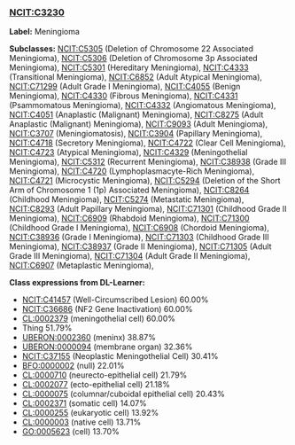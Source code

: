 
### [NCIT:C3230](http://purl.obolibrary.org/obo/NCIT_C3230)
**Label:** Meningioma

**Subclasses:** [NCIT:C5305](http://purl.obolibrary.org/obo/NCIT_C5305) (Deletion of Chromosome 22 Associated Meningioma), [NCIT:C5306](http://purl.obolibrary.org/obo/NCIT_C5306) (Deletion of Chromosome 3p Associated Meningioma), [NCIT:C5301](http://purl.obolibrary.org/obo/NCIT_C5301) (Hereditary Meningioma), [NCIT:C4333](http://purl.obolibrary.org/obo/NCIT_C4333) (Transitional Meningioma), [NCIT:C6852](http://purl.obolibrary.org/obo/NCIT_C6852) (Adult Atypical Meningioma), [NCIT:C71299](http://purl.obolibrary.org/obo/NCIT_C71299) (Adult Grade I Meningioma), [NCIT:C4055](http://purl.obolibrary.org/obo/NCIT_C4055) (Benign Meningioma), [NCIT:C4330](http://purl.obolibrary.org/obo/NCIT_C4330) (Fibrous Meningioma), [NCIT:C4331](http://purl.obolibrary.org/obo/NCIT_C4331) (Psammomatous Meningioma), [NCIT:C4332](http://purl.obolibrary.org/obo/NCIT_C4332) (Angiomatous Meningioma), [NCIT:C4051](http://purl.obolibrary.org/obo/NCIT_C4051) (Anaplastic (Malignant) Meningioma), [NCIT:C8275](http://purl.obolibrary.org/obo/NCIT_C8275) (Adult Anaplastic (Malignant) Meningioma), [NCIT:C9093](http://purl.obolibrary.org/obo/NCIT_C9093) (Adult Meningioma), [NCIT:C3707](http://purl.obolibrary.org/obo/NCIT_C3707) (Meningiomatosis), [NCIT:C3904](http://purl.obolibrary.org/obo/NCIT_C3904) (Papillary Meningioma), [NCIT:C4718](http://purl.obolibrary.org/obo/NCIT_C4718) (Secretory Meningioma), [NCIT:C4722](http://purl.obolibrary.org/obo/NCIT_C4722) (Clear Cell Meningioma), [NCIT:C4723](http://purl.obolibrary.org/obo/NCIT_C4723) (Atypical Meningioma), [NCIT:C4329](http://purl.obolibrary.org/obo/NCIT_C4329) (Meningothelial Meningioma), [NCIT:C5312](http://purl.obolibrary.org/obo/NCIT_C5312) (Recurrent Meningioma), [NCIT:C38938](http://purl.obolibrary.org/obo/NCIT_C38938) (Grade III Meningioma), [NCIT:C4720](http://purl.obolibrary.org/obo/NCIT_C4720) (Lymphoplasmacyte-Rich Meningioma), [NCIT:C4721](http://purl.obolibrary.org/obo/NCIT_C4721) (Microcystic Meningioma), [NCIT:C5294](http://purl.obolibrary.org/obo/NCIT_C5294) (Deletion of the Short Arm of Chromosome 1 (1p) Associated Meningioma), [NCIT:C8264](http://purl.obolibrary.org/obo/NCIT_C8264) (Childhood Meningioma), [NCIT:C5274](http://purl.obolibrary.org/obo/NCIT_C5274) (Metastatic Meningioma), [NCIT:C8293](http://purl.obolibrary.org/obo/NCIT_C8293) (Adult Papillary Meningioma), [NCIT:C71301](http://purl.obolibrary.org/obo/NCIT_C71301) (Childhood Grade II Meningioma), [NCIT:C6909](http://purl.obolibrary.org/obo/NCIT_C6909) (Rhabdoid Meningioma), [NCIT:C71300](http://purl.obolibrary.org/obo/NCIT_C71300) (Childhood Grade I Meningioma), [NCIT:C6908](http://purl.obolibrary.org/obo/NCIT_C6908) (Chordoid Meningioma), [NCIT:C38936](http://purl.obolibrary.org/obo/NCIT_C38936) (Grade I Meningioma), [NCIT:C71303](http://purl.obolibrary.org/obo/NCIT_C71303) (Childhood Grade III Meningioma), [NCIT:C38937](http://purl.obolibrary.org/obo/NCIT_C38937) (Grade II Meningioma), [NCIT:C71305](http://purl.obolibrary.org/obo/NCIT_C71305) (Adult Grade III Meningioma), [NCIT:C71304](http://purl.obolibrary.org/obo/NCIT_C71304) (Adult Grade II Meningioma), [NCIT:C6907](http://purl.obolibrary.org/obo/NCIT_C6907) (Metaplastic Meningioma), 

**Class expressions from DL-Learner:**

- [NCIT:C41457](http://purl.obolibrary.org/obo/NCIT_C41457) (Well-Circumscribed Lesion) 60.00%
- [NCIT:C36686](http://purl.obolibrary.org/obo/NCIT_C36686) (NF2 Gene Inactivation) 60.00%
- [CL:0002379](http://purl.obolibrary.org/obo/CL_0002379) (meningothelial cell) 60.00%
- Thing 51.79%
- [UBERON:0002360](http://purl.obolibrary.org/obo/UBERON_0002360) (meninx) 38.87%
- [UBERON:0000094](http://purl.obolibrary.org/obo/UBERON_0000094) (membrane organ) 32.36%
- [NCIT:C37155](http://purl.obolibrary.org/obo/NCIT_C37155) (Neoplastic Meningothelial Cell) 30.41%
- [BFO:0000002](http://purl.obolibrary.org/obo/BFO_0000002) (null) 22.01%
- [CL:0000710](http://purl.obolibrary.org/obo/CL_0000710) (neurecto-epithelial cell) 21.79%
- [CL:0002077](http://purl.obolibrary.org/obo/CL_0002077) (ecto-epithelial cell) 21.18%
- [CL:0000075](http://purl.obolibrary.org/obo/CL_0000075) (columnar/cuboidal epithelial cell) 20.43%
- [CL:0002371](http://purl.obolibrary.org/obo/CL_0002371) (somatic cell) 14.07%
- [CL:0000255](http://purl.obolibrary.org/obo/CL_0000255) (eukaryotic cell) 13.92%
- [CL:0000003](http://purl.obolibrary.org/obo/CL_0000003) (native cell) 13.71%
- [GO:0005623](http://purl.obolibrary.org/obo/GO_0005623) (cell) 13.70%


